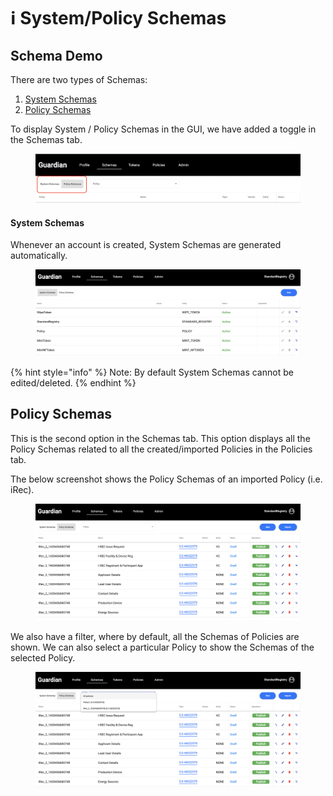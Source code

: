 # ℹ System/Policy Schemas

## Schema Demo

There are two types of Schemas:

1. [System Schemas](system-policy-schemas.md#system-schemas)
2. [Policy Schemas](system-policy-schemas.md#policy-schemas)

To display System / Policy Schemas in the GUI, we have added a toggle in the Schemas tab.

<figure><img src="../../../.gitbook/assets/image (37).png" alt=""><figcaption></figcaption></figure>

#### System Schemas

Whenever an account is created, System Schemas are generated automatically.

<figure><img src="../../../.gitbook/assets/image (16).png" alt=""><figcaption></figcaption></figure>

{% hint style="info" %}
Note: By default System Schemas cannot be edited/deleted.
{% endhint %}

## Policy Schemas <a href="#policy-schemas" id="policy-schemas"></a>

This is the second option in the Schemas tab. This option displays all the Policy Schemas related to all the created/imported Policies in the Policies tab.

The below screenshot shows the Policy Schemas of an imported Policy (i.e. iRec).

<figure><img src="../../../.gitbook/assets/image (36).png" alt=""><figcaption></figcaption></figure>

We also have a filter, where by default, all the Schemas of Policies are shown. We can also select a particular Policy to show the Schemas of the selected Policy.

<figure><img src="../../../.gitbook/assets/image (38).png" alt=""><figcaption></figcaption></figure>
